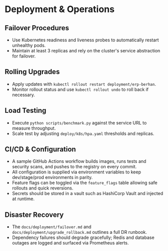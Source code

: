# Deployment & Operations

## Failover Procedures
- Use Kubernetes readiness and liveness probes to automatically restart unhealthy pods.
- Maintain at least 3 replicas and rely on the cluster's service abstraction for failover.

## Rolling Upgrades
- Apply updates with `kubectl rollout restart deployment/erp-berhan`.
- Monitor rollout status and use `kubectl rollout undo` to roll back if necessary.

## Load Testing
- Execute `python scripts/benchmark.py` against the service URL to measure throughput.
- Scale test by adjusting `deploy/k8s/hpa.yaml` thresholds and replicas.

## CI/CD & Configuration
- A sample GitHub Actions workflow builds images, runs tests and security scans, and pushes to the registry on every commit.
- All configuration is supplied via environment variables to keep dev/stage/prod environments in parity.
- Feature flags can be toggled via the `feature_flags` table allowing safe rollouts and quick reversions.
- Secrets should be stored in a vault such as HashiCorp Vault and injected at runtime.

## Disaster Recovery
- The `docs/deployment/failover.md` and `docs/deployment/upgrade_rollback.md` outlines a full DR runbook.
- Dependency failures should degrade gracefully; Redis and database outages are logged and surfaced via Prometheus alerts.
